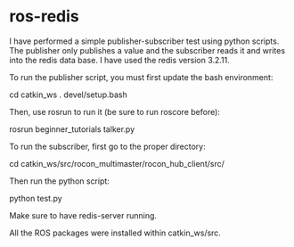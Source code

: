 # ros-redis

I have performed a simple publisher-subscriber test using python scripts. The publisher only publishes a value and the subscriber reads it and writes into the redis data base. I have used the redis version 3.2.11.

To run the publisher script, you must first update the bash environment:

cd catkin_ws
. devel/setup.bash

Then, use rosrun to run it (be sure to run roscore before):

rosrun beginner_tutorials talker.py 

To run the subscriber, first go to the proper directory:

cd catkin_ws/src/rocon_multimaster/rocon_hub_client/src/

Then run the python script:

python test.py

Make sure to have redis-server running.

All the ROS packages were installed within catkin_ws/src.


